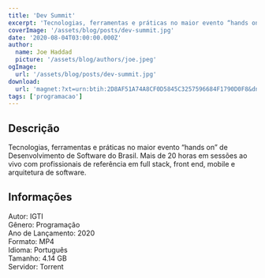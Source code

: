```yaml
---
title: 'Dev Summit'
excerpt: 'Tecnologias, ferramentas e práticas no maior evento “hands on” de Desenvolvimento de Software do Brasil. Mais de 20 horas em sessões ao vivo com profissionais de referência em full stack, front end, mobile e arquitetura de software. Informações  Autor: IGTI Gênero: Program'
coverImage: '/assets/blog/posts/dev-summit.jpg'
date: '2020-08-04T03:00:00.000Z'
author:
  name: Joe Haddad
  picture: '/assets/blog/authors/joe.jpeg'
ogImage:
  url: '/assets/blog/posts/dev-summit.jpg'
download:
  url: 'magnet:?xt=urn:btih:2D8AF51A74A8CF0D5845C3257596684F1790D0F8&dn=Dev%20Summit%20-%20IGTI&tr=udp%3a%2f%2ftracker.openbittorrent.com%3a1337%2fannounce&tr=udp%3a%2f%2ftracker.opentrackr.org%3a1337%2fannounce'
tags: ['programacao']
---
```

<h2>Descrição</h2>
<p></p><p>Tecnologias, ferramentas e práticas no maior evento “hands on” de Desenvolvimento de Software do Brasil. Mais de 20 horas em sessões ao vivo com profissionais de referência em full stack, front end, mobile e arquitetura de software.</p><h2>Informações</h2><p>Autor: IGTI<br/>Gênero: Programação<br/>Ano de Lançamento: 2020<br/>Formato: MP4<br/>Idioma: Português<br/>Tamanho: 4.14 GB<br/>Servidor: Torrent</p>